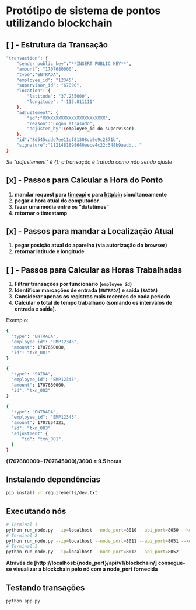 # Protótipo de sistema de pontos utilizando blockchain
## **[ ] - Estrutura da Transação**
```sh
"transaction": {
	"sender_public_key":"**INSERT PUBLIC KEY**",
	"amount": "1707680000", 
	"type":"ENTRADA",
	"employee_id": "12345", 
	"supervisor_id": "67890",
	"location": { 
		"latitude": "37.235000", 
		"longitude": "-115.811111"
	}, 
	"adjustement": {
		"id":"XXXXXXXXXXXXXXXXXXXXXXXX",
		"reason":"Logou atrasado",
		"adjusted_by":(employee_id do supervisor)
	},
	"id":"8d545cdde7ee11ef81308cb0e9c2871b",
	"signature":"1121481898640eece4c22c548b9aadd..."
}
```
_Se "adjustement" é {}: a transação é tratada como não sendo ajuste_
## [x] - Passos para Calcular a Hora do Ponto
1. **mandar request para [timeapi](https://timeapi.io/api/Time/current/zone?timeZone=America/Sao_Paulo) e para [httpbin](#https://httpbin.org/get) simultaneamente**
2. **pegar a hora atual do computador**
3. **fazer uma média entre os "datetimes"**
4. **retornar o timestamp**
## [x] - Passos para mandar a Localização Atual
1. **pegar posição atual do aparelho (via autorização do browser)** 
2. **retornar latitude e longitude**
## [ ] - Passos para Calcular as Horas Trabalhadas
1. **Filtrar transações por funcionário (`employee_id`)**
2. **Identificar marcações de entrada (`ENTRADA`) e saída (`SAÍDA`)**
3. **Considerar apenas os registros mais recentes de cada período**
4. **Calcular o total de tempo trabalhado (somando os intervalos de entrada e saída)**.

Exemplo:

```sh
{
  "type": "ENTRADA",
  "employee_id": "EMP12345",
  "amount": 1707650000,
  "id": "txn_001"
}
```

```sh
{
  "type": "SAÍDA",
  "employee_id": "EMP12345",
  "amount": 1707680000,
  "id": "txn_002"
}
```

```sh
{
  "type": "ENTRADA",
  "employee_id": "EMP12345",
  "amount": 1707654321,
  "id": "txn_003"
  "adjustment" {
	  "id": "txn_001",
  }
}
```

__(1707680000−1707645000)/3600 = 9.5 horas__


## Instalando dependências
```sh
pip install -r requirements/dev.txt
```

## Executando nós
```sh
# Terminal 1
python run_node.py --ip=localhost --node_port=8010 --api_port=8050 --key_file=./keys/genesis_private_key.pem
# Terminal 2
python run_node.py --ip=localhost --node_port=8011 --api_port=8051 --key_file=./keys/staker_private_key.pem
# Terminal 3
python run_node.py --ip=localhost --node_port=8012 --api_port=8052
```
__Através de [http://localhost:{node_port}/api/v1/blockchain/] consegue-se visualizar a blockchain pelo nó com a node_port fornecida__

## Testando transações

```sh
python app.py
```
